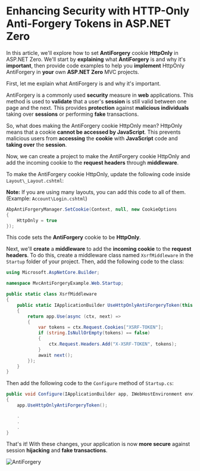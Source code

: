 # Enhancing Security with HTTP-Only Anti-Forgery Tokens in ASP.NET Zero

In this article, we'll explore how to set **AntiForgery** cookie **HttpOnly** in ASP.NET Zero. We'll start by **explaining** what **AntiForgery** is and why it's **important**, then provide code examples to help you **implement** HttpOnly AntiForgery in **your** own **ASP.NET Zero** MVC projects.

First, let me explain what AntiForgery is and why it's important.

AntiForgery is a commonly used **security** measure in **web** applications. This method is used to **validate** that a user's **session** is still valid between one page and the next. This provides **protection** against **malicious individuals** taking over **sessions** or performing **fake** transactions.

So, what does making the AntiForgery cookie HttpOnly mean? HttpOnly means that a cookie **cannot be accessed by JavaScript**. This prevents malicious users from **accessing** the **cookie** with **JavaScript** code and **taking over** the **session**.

Now, we can create a project to make the AntiForgery cookie HttpOnly and add the incoming cookie to the **request headers** through **middleware**.

To make the AntiForgery cookie HttpOnly, update the following code inside `Layout\_Layout.cshtml`:

**Note:** If you are using many layouts, you can add this code to all of them. (Example: `Account\Login.cshtml`)

```csharp
AbpAntiForgeryManager.SetCookie(Context, null, new CookieOptions
{
    HttpOnly = true
});
```

This code sets the **AntiForgery** cookie to be **HttpOnly**.

Next, we'll **create** a **middleware** to add the **incoming cookie** to the **request headers**. To do this, create a middleware class named `XsrfMiddleware` in the `Startup` folder of your project. Then, add the following code to the class:

```csharp
using Microsoft.AspNetCore.Builder;

namespace MvcAntiForgeryExample.Web.Startup;

public static class XsrfMiddleware
{
    public static IApplicationBuilder UseHttpOnlyAntiForgeryToken(this IApplicationBuilder app)
    {
        return app.Use(async (ctx, next) =>
        {
            var tokens = ctx.Request.Cookies["XSRF-TOKEN"];
            if (string.IsNullOrEmpty(tokens) == false)
            {
                ctx.Request.Headers.Add("X-XSRF-TOKEN", tokens);
            }
            await next();
        });
    }
}
```

Then add the following code to the `Configure` method of `Startup.cs`:

```csharp
public void Configure(IApplicationBuilder app, IWebHostEnvironment env)
{
    app.UseHttpOnlyAntiForgeryToken();

    .
    .
    .
}
```

That's it! With these changes, your application is now **more secure** against session **hijacking** and **fake transactions**.

![AntiForgery](/Images/Blog/http-only-antiforgery-token.png)
